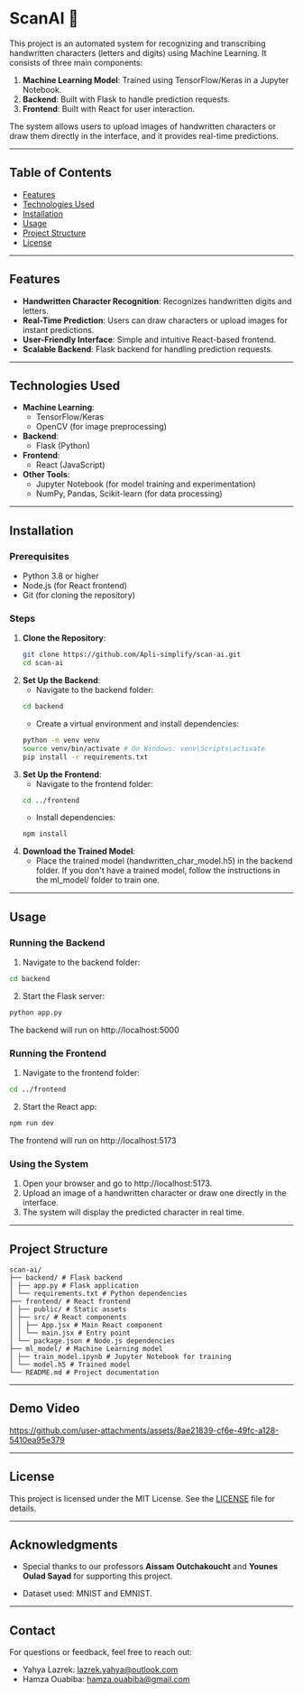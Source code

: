 # ScanAI 🔎

This project is an automated system for recognizing and transcribing handwritten characters (letters and digits) using Machine Learning. It consists of three main components:
1. **Machine Learning Model**: Trained using TensorFlow/Keras in a Jupyter Notebook.
2. **Backend**: Built with Flask to handle prediction requests.
3. **Frontend**: Built with React for user interaction.

The system allows users to upload images of handwritten characters or draw them directly in the interface, and it provides real-time predictions.

---

## Table of Contents
- [Features](#features)
- [Technologies Used](#technologies-used)
- [Installation](#installation)
- [Usage](#usage)
- [Project Structure](#project-structure)
- [License](#license)

---

## Features
- **Handwritten Character Recognition**: Recognizes handwritten digits and letters.
- **Real-Time Prediction**: Users can draw characters or upload images for instant predictions.
- **User-Friendly Interface**: Simple and intuitive React-based frontend.
- **Scalable Backend**: Flask backend for handling prediction requests.

---

## Technologies Used
- **Machine Learning**:
  - TensorFlow/Keras
  - OpenCV (for image preprocessing)
- **Backend**:
  - Flask (Python)
- **Frontend**:
  - React (JavaScript)
- **Other Tools**:
  - Jupyter Notebook (for model training and experimentation)
  - NumPy, Pandas, Scikit-learn (for data processing)

---

## Installation

### Prerequisites
- Python 3.8 or higher
- Node.js (for React frontend)
- Git (for cloning the repository)

### Steps
1. **Clone the Repository**:
   ```bash
   git clone https://github.com/Apli-simplify/scan-ai.git
   cd scan-ai
   ```
2. **Set Up the Backend**:
   - Navigate to the backend folder:
   ```bash
   cd backend
   ```
   - Create a virtual environment and install dependencies:
   ```bash
   python -m venv venv
   source venv/bin/activate # On Windows: venv\Scripts\activate
   pip install -r requirements.txt
   ```
3. **Set Up the Frontend**:
   - Navigate to the frontend folder:
   ```bash
   cd ../frontend
   ```
   - Install dependencies:
   ```bash
   npm install
   ```
4. **Download the Trained Model**:
   - Place the trained model (handwritten_char_model.h5) in the backend folder. If you don't have a trained model, follow the instructions in the ml_model/ folder to train one.

---

## Usage
### Running the Backend
   1. Navigate to the backend folder:
   ```bash
   cd backend
   ```
   2. Start the Flask server:
   ```bash
   python app.py
   ```
   The backend will run on http://localhost:5000

### Running the Frontend
   1. Navigate to the frontend folder:
   ```bash
   cd ../frontend
   ```
   2. Start the React app:
   ```bash
   npm run dev
   ```
   The frontend will run on http://localhost:5173

### Using the System
   1. Open your browser and go to http://localhost:5173.
   2. Upload an image of a handwritten character or draw one directly in the interface.
   3. The system will display the predicted character in real time.
   
---

## Project Structure

```
scan-ai/
├── backend/ # Flask backend
│ ├── app.py # Flask application
│ └── requirements.txt # Python dependencies
├── frontend/ # React frontend
│ ├── public/ # Static assets
│ ├── src/ # React components
│ │ ├── App.jsx # Main React component
│ │ └── main.jsx # Entry point
│ └── package.json # Node.js dependencies
├── ml_model/ # Machine Learning model
│ ├── train_model.ipynb # Jupyter Notebook for training
│ └── model.h5 # Trained model
└── README.md # Project documentation
```

---

## Demo Video

https://github.com/user-attachments/assets/8ae21839-cf6e-49fc-a128-5410ea95e379

---

## License

This project is licensed under the MIT License. See the [LICENSE](https://mit-license.org/) file for details.

---

## Acknowledgments

* Special thanks to our professors **Aissam Outchakoucht** and **Younes Oulad Sayad** for supporting this project.

* Dataset used: MNIST and EMNIST.

---

## Contact

For questions or feedback, feel free to reach out:

* Yahya Lazrek: lazrek.yahya@outlook.com
* Hamza Ouabiba: hamza.ouabiba@gmail.com
